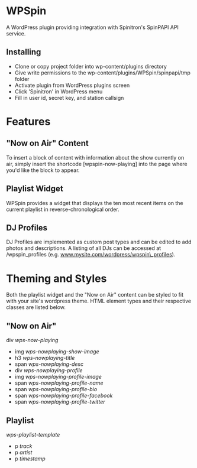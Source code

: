 WPSpin
======

A WordPress plugin providing integration with Spinitron's SpinPAPI API service.

## Installing

- Clone or copy project folder into wp-content/plugins directory
- Give write permissions to the wp-content/plugins/WPSpin/spinpapi/tmp folder
- Activate plugin from WordPress plugins screen
- Click 'Spinitron' in WordPress menu
- Fill in user id, secret key, and station callsign

Features
========

## "Now on Air" Content

To insert a block of content with information about the show currently on air, simply insert the shortcode
[wpspin-now-playing] into the page where you'd like the block to appear. 

## Playlist Widget

WPSpin provides a widget that displays the ten most recent items on the current playlist in reverse-chronological order.

## DJ Profiles

DJ Profiles are implemented as custom post types and can be edited to add photos and descriptions. A listing of all 
DJs can be accessed at <your website url>/wpspin\_profiles (e.g. www.mysite.com/wordpress/wpspin\_profiles).

Theming and Styles
==================

Both the playlist widget and the "Now on Air" content can be styled to fit with your site's wordpress theme.
HTML element types and their respective classes are listed below. 

## "Now on Air"
div *wps-now-playing*
- img *wps-nowplaying-show-image*
- h3 *wps-nowplaying-title*
- span *wps-nowplaying-desc*
- div *wps-nowplaying-profile*
- img *wps-nowplaying-profile-image*
- span *wps-nowplaying-profile-name*
- span *wps-nowplaying-profile-bio*
- span *wps-nowplaying-profile-facebook*
- span *wps-nowplaying-profile-twitter*

## Playlist
*wps-playlist-template*
- p *track*
- p *artist*
- p *timestamp*
